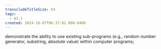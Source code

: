 ```yaml
---
transcludeTitleSize: h4
tags:
  - A3.1
created: 2024-10-07T06:37:01.000-0400
---
```

demonstrate the ability to use existing sub-programs (e.g., random number generator, substring, absolute value) within computer programs;